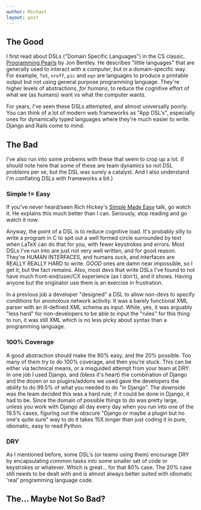 ```yaml
---
author: Michael
layout: post
---
```


## The Good

I first read about DSLs ("Domain Specific Languages") in the CS classic, [Programming Pearls](https://amzn.to/3hq2cT2
"Programming Pearls") by Jon Bentley.  He describes "little languages" that are generally used to interact with a
computer, but in a domain-specific way.  For example, `TeX`, `nroff`, `pic` and `eqn` are languages to produce a
printable output but not using general purpose programming language.  They're higher levels of abstractions, *for
humans*, to reduce the cognitive effort of what we (as humans) want vs what the computer wants.

For years, I've seen these DSLs attempted, and almost universally poorly.  You can think of a lot of modern web
frameworks as "App DSL's", especially ones for dynamically typed languages where they're much easier to write.  Django
and Rails come to mind.

## The Bad

I've also run into some probems with these that seem to crop up a lot.  (I should note here that some of these are team
dynamics so not DSL problems per se, but the DSL was surely a catalyst.  And I also understand I'm conflating DSLs with
frameworks a bit.)

### Simple != Easy

If you've never heard/seen Rich Hickey's [Simple Made Easy](https://www.youtube.com/watch?v=SxdOUGdseq4) talk, go watch
it.  He explains this much better than I can.  Seriously, stop reading and go watch it now.

Anyway, the point of a DSL is to reduce cognitive load.  It's probably silly to write a program in C to spit out a well
formed circle surrounded by text when LaTeX can do that for you, with fewer keystrokes and errors.  Most DSLs I've run
into are just not very well written, and for good reason.  They're HUMAN INTERFACES, and humans suck, and interfaces are
REALLY REALLY HARD to write.  _GOOD_ ones are damn near impossible, so I get it, but the fact remains.  Also, most devs
that write DSLs I've found to not have much front-end/user/CX experience (as I don't), and it shows.  Having anyone but
the originator use them is an exercise in frustration.

In a previous job a developer "designed" a DSL to allow non-devs to specify conditions for anomolous network activity.
It was a barely functional XML parser with an ill-defined XML schema as input.  While, yes, it was arguably "less hard"
for non-developers to be able to input the "rules" for this thing to run, it was still XML which is no less picky about
syntax than a programming language.


### 100% Coverage

A good abstraction should make the 80% easy, and the 20% possible. Too many of them try to do 100% coverage, and then
you're stuck.  This can be either via technical means, or a misguided attempt from your team at DRY.  In one job I used
Django, and (bless it's heart) the combination of Django and the dozen or so plugins/addons we used gave the developers
the _ability_ to do 99.5% of what you needed to do "in Django".  The downside was the team decided this was a hard rule;
if it could be done in Django, it had to be.  Since the domain of possible things to do was pretty large, unless you
work with Django all day every day when you run into one of the 19.5% cases, figuring out the obscure "Django or maybe a
plugin but no one's quite sure" way to do it takes 15X longer than just coding it in pure, idiomatic, easy to read
Python.

### DRY

As I mentioned before, some DSL's (or teams using them) encourage DRY by encapsulating common tasks into some smaller
set of code or keystrokes or whatever.  Which is great... for that 80% case.  The 20% case still needs to be dealt with
and is almost always better suited with idiomatic 'real' programming language code.


## The... Maybe Not So Bad?
